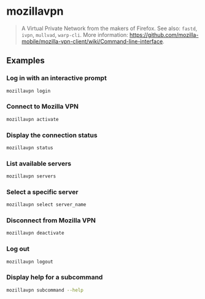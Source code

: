 # mozillavpn

> A Virtual Private Network from the makers of Firefox. See also: `fastd`, `ivpn`, `mullvad`, `warp-cli`. More information: <https://github.com/mozilla-mobile/mozilla-vpn-client/wiki/Command-line-interface>.

## Examples

### Log in with an interactive prompt

```bash
mozillavpn login
```

### Connect to Mozilla VPN

```bash
mozillavpn activate
```

### Display the connection status

```bash
mozillavpn status
```

### List available servers

```bash
mozillavpn servers
```

### Select a specific server

```bash
mozillavpn select server_name
```

### Disconnect from Mozilla VPN

```bash
mozillavpn deactivate
```

### Log out

```bash
mozillavpn logout
```

### Display help for a subcommand

```bash
mozillavpn subcommand --help
```
